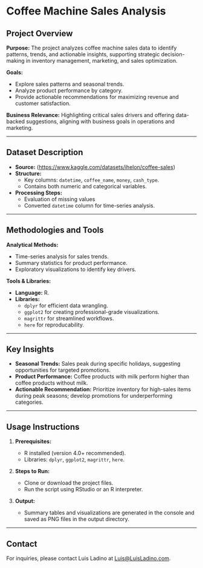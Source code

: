 # Coffee Machine Sales Analysis

## Project Overview

**Purpose:** The project analyzes coffee machine sales data to identify patterns, trends, and actionable insights, supporting strategic decision-making in inventory management, marketing, and sales optimization.

**Goals:**

- Explore sales patterns and seasonal trends.
- Analyze product performance by category.
- Provide actionable recommendations for maximizing revenue and customer satisfaction.

**Business Relevance:**
Highlighting critical sales drivers and offering data-backed suggestions, aligning with business goals in operations and marketing.

---

## Dataset Description

- **Source:** (https://www.kaggle.com/datasets/ihelon/coffee-sales)
- **Structure:**
  - Key columns: `datetime`, `coffee_name`, `money`, `cash_type`.
  - Contains both numeric and categorical variables.
- **Processing Steps:**
  - Evaluation of missing values
  - Converted `datetime` column for time-series analysis.

---

## Methodologies and Tools

**Analytical Methods:**

- Time-series analysis for sales trends.
- Summary statistics for product performance.
- Exploratory visualizations to identify key drivers.

**Tools & Libraries:**

- **Language:** R.
- **Libraries:**
  - `dplyr` for efficient data wrangling.
  - `ggplot2` for creating professional-grade visualizations.
  - `magrittr` for streamlined workflows.
  - `here` for reproducability.

---

## Key Insights

- **Seasonal Trends:** Sales peak during specific holidays, suggesting opportunities for targeted promotions.
- **Product Performance:** Coffee products with milk perform higher than coffee products without milk.
- **Actionable Recommendation:** Prioritize inventory for high-sales items during peak seasons; develop promotions for underperforming categories.

---

## Usage Instructions

1. **Prerequisites:**

   - R installed (version 4.0+ recommended).
   - Libraries: `dplyr`, `ggplot2`, `magrittr`, `here`.

2. **Steps to Run:**

   - Clone or download the project files.
   - Run the script using RStudio or an R interpreter.

3. **Output:**
   - Summary tables and visualizations are generated in the console and saved as PNG files in the output directory.

---

## Contact

For inquiries, please contact Luis Ladino at Luis@LuisLadino.com.

